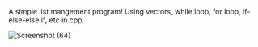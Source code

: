 A simple list mangement program!
Using vectors, while loop, for loop, if-else-else if, etc in cpp.

![Screenshot (64)](https://github.com/user-attachments/assets/ae23d1d9-53c4-4e36-9008-5c6f00caee8d)
